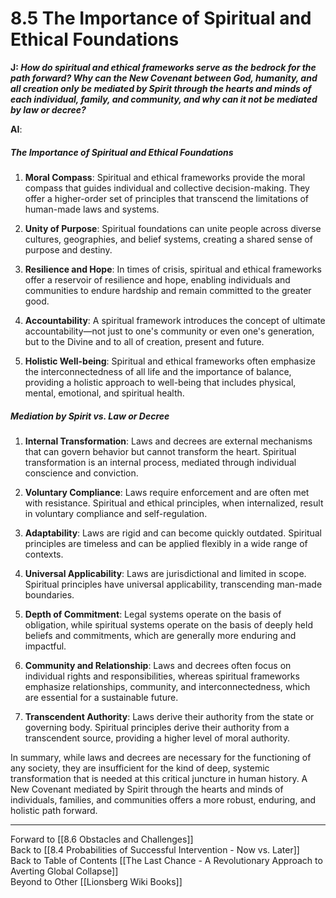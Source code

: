 # 8.5 The Importance of Spiritual and Ethical Foundations

**J: *How do spiritual and ethical frameworks serve as the bedrock for the path forward? Why can the New Covenant between God, humanity, and all creation only be mediated by Spirit through the hearts and minds of each individual, family, and community, and why can it not be mediated by law or decree?*** 

**AI**: 
##### The Importance of Spiritual and Ethical Foundations

1. **Moral Compass**: Spiritual and ethical frameworks provide the moral compass that guides individual and collective decision-making. They offer a higher-order set of principles that transcend the limitations of human-made laws and systems.
    
2. **Unity of Purpose**: Spiritual foundations can unite people across diverse cultures, geographies, and belief systems, creating a shared sense of purpose and destiny.
    
3. **Resilience and Hope**: In times of crisis, spiritual and ethical frameworks offer a reservoir of resilience and hope, enabling individuals and communities to endure hardship and remain committed to the greater good.
    
4. **Accountability**: A spiritual framework introduces the concept of ultimate accountability—not just to one's community or even one's generation, but to the Divine and to all of creation, present and future.
    
5. **Holistic Well-being**: Spiritual and ethical frameworks often emphasize the interconnectedness of all life and the importance of balance, providing a holistic approach to well-being that includes physical, mental, emotional, and spiritual health.
    

##### Mediation by Spirit vs. Law or Decree

1. **Internal Transformation**: Laws and decrees are external mechanisms that can govern behavior but cannot transform the heart. Spiritual transformation is an internal process, mediated through individual conscience and conviction.
    
2. **Voluntary Compliance**: Laws require enforcement and are often met with resistance. Spiritual and ethical principles, when internalized, result in voluntary compliance and self-regulation.
    
3. **Adaptability**: Laws are rigid and can become quickly outdated. Spiritual principles are timeless and can be applied flexibly in a wide range of contexts.
    
4. **Universal Applicability**: Laws are jurisdictional and limited in scope. Spiritual principles have universal applicability, transcending man-made boundaries.
    
5. **Depth of Commitment**: Legal systems operate on the basis of obligation, while spiritual systems operate on the basis of deeply held beliefs and commitments, which are generally more enduring and impactful.
    
6. **Community and Relationship**: Laws and decrees often focus on individual rights and responsibilities, whereas spiritual frameworks emphasize relationships, community, and interconnectedness, which are essential for a sustainable future.
    
7. **Transcendent Authority**: Laws derive their authority from the state or governing body. Spiritual principles derive their authority from a transcendent source, providing a higher level of moral authority.
    
In summary, while laws and decrees are necessary for the functioning of any society, they are insufficient for the kind of deep, systemic transformation that is needed at this critical juncture in human history. A New Covenant mediated by Spirit through the hearts and minds of individuals, families, and communities offers a more robust, enduring, and holistic path forward.

____

Forward to [[8.6 Obstacles and Challenges]]  
Back to [[8.4 Probabilities of Successful Intervention - Now vs. Later]]  
Back to Table of Contents [[The Last Chance - A Revolutionary Approach to Averting Global Collapse]]  
Beyond to Other [[Lionsberg Wiki Books]]  
